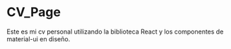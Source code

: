 # CV_Page
Este es mi cv personal utilizando la biblioteca React y los componentes de material-ui en diseño.
